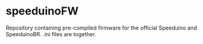 # speeduinoFW

Repository containing pre-compiled firmware for the official Speeduino and SpeeduinoBR. .ini files are together.

